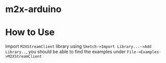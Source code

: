 m2x-arduino
===========

How to Use
==========

Import `M2XStreamClient` library using `Sketch->Import Library...->Add Library..`, you should be able to find the examples under `File->Examples->M2XStreamClient`
